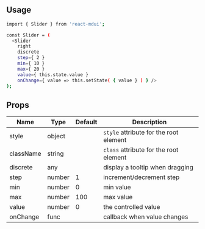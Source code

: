 ## Usage ##

```sh
import { Slider } from 'react-mdui';

const Slider = (
  <Slider
    right
    discrete
    step={ 2 }
    min={ 10 }
    max={ 20 }
    value={ this.state.value }
    onChange={ value => this.setState( { value } ) } />
);

```

## Props ##

Name      | Type   | Default | Description
----------|--------|---------|-------------
style     | object |         | `style` attribute for the root element
className | string |         | `class` attribute for the root element
discrete  | any    |         | display a tooltip when dragging
step      | number | 1       | increment/decrement step
min       | number | 0       | min value
max       | number | 100     | max value
value     | number | 0       | the controlled value
onChange  | func   |         | callback when value changes
